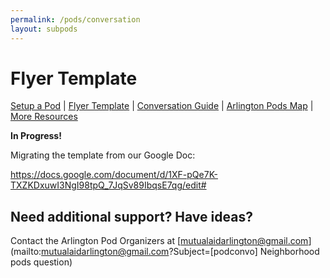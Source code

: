 ```yaml
---
permalink: /pods/conversation
layout: subpods
---
```


# Flyer Template

[Setup a Pod](/pods/setup) | [Flyer Template](/pods/flyer) | [Conversation Guide](/pods/conversation) | [Arlington Pods Map](/pods/map) | [More Resources](/pods/resources)

**In Progress!** 

Migrating the template from our Google Doc:

https://docs.google.com/document/d/1XF-pQe7K-TXZKDxuwI3NgI98tpQ_7JqSv89IbqsE7qg/edit#

## Need additional support? Have ideas?

Contact the Arlington Pod Organizers at [mutualaidarlington@gmail.com](mailto:mutualaidarlington@gmail.com?Subject=[podconvo] Neighborhood pods question)